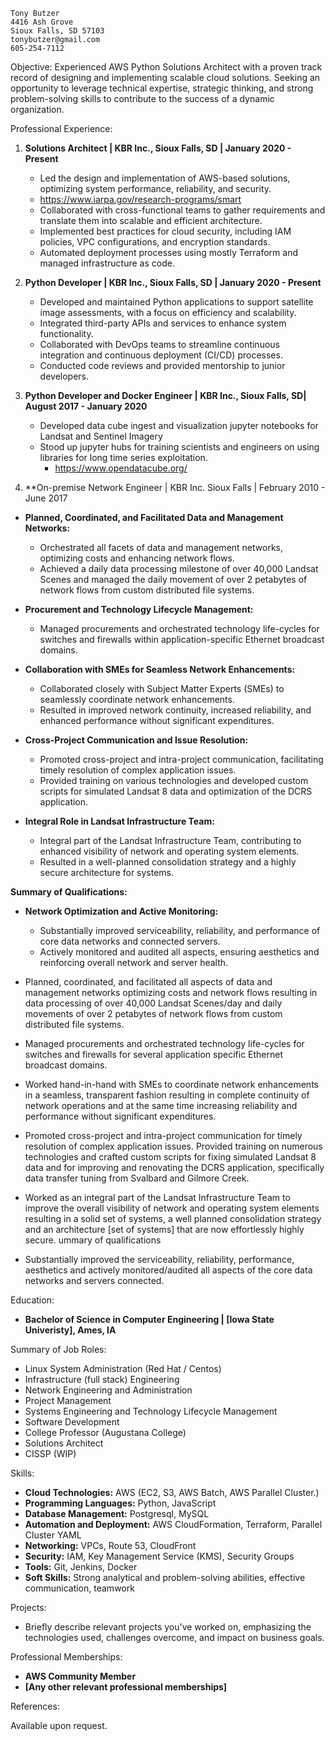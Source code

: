     Tony Butzer
    4416 Ash Grove
    Sioux Falls, SD 57103
    tonybutzer@gmail.com
    605-254-7112


Objective:
Experienced AWS Python Solutions Architect with a proven track record of designing and implementing scalable cloud solutions. Seeking an opportunity to leverage technical expertise, strategic thinking, and strong problem-solving skills to contribute to the success of a dynamic organization.

Professional Experience:

1. **Solutions Architect | KBR Inc., Sioux Falls, SD | January 2020 - Present**
   - Led the design and implementation of AWS-based solutions, optimizing system performance, reliability, and security.
    - https://www.iarpa.gov/research-programs/smart
   - Collaborated with cross-functional teams to gather requirements and translate them into scalable and efficient architecture.
   - Implemented best practices for cloud security, including IAM policies, VPC configurations, and encryption standards.
   - Automated deployment processes using mostly Terraform and managed infrastructure as code.

2. **Python Developer | KBR Inc., Sioux Falls, SD | January 2020 - Present**
   - Developed and maintained Python applications to support satellite image assessments, with a focus on efficiency and scalability.
   - Integrated third-party APIs and services to enhance system functionality.
   - Collaborated with DevOps teams to streamline continuous integration and continuous deployment (CI/CD) processes.
   - Conducted code reviews and provided mentorship to junior developers.

3. **Python Developer and Docker Engineer | KBR Inc., Sioux Falls, SD| August 2017 - January 2020**
   - Developed data cube ingest and visualization jupyter notebooks for Landsat and Sentinel Imagery
   - Stood up jupyter hubs for training scientists and engineers on using libraries for long time series exploitation.
        - https://www.opendatacube.org/

4. **On-premise Network Engineer | KBR Inc. Sioux Falls | February 2010 - June 2017

- **Planned, Coordinated, and Facilitated Data and Management Networks:**
  - Orchestrated all facets of data and management networks, optimizing costs and enhancing network flows.
  - Achieved a daily data processing milestone of over 40,000 Landsat Scenes and managed the daily movement of over 2 petabytes of network flows from custom distributed file systems.

- **Procurement and Technology Lifecycle Management:**
  - Managed procurements and orchestrated technology life-cycles for switches and firewalls within application-specific Ethernet broadcast domains.

- **Collaboration with SMEs for Seamless Network Enhancements:**
  - Collaborated closely with Subject Matter Experts (SMEs) to seamlessly coordinate network enhancements.
  - Resulted in improved network continuity, increased reliability, and enhanced performance without significant expenditures.

- **Cross-Project Communication and Issue Resolution:**
  - Promoted cross-project and intra-project communication, facilitating timely resolution of complex application issues.
  - Provided training on various technologies and developed custom scripts for simulated Landsat 8 data and optimization of the DCRS application.

- **Integral Role in Landsat Infrastructure Team:**
  - Integral part of the Landsat Infrastructure Team, contributing to enhanced visibility of network and operating system elements.
  - Resulted in a well-planned consolidation strategy and a highly secure architecture for systems.

**Summary of Qualifications:**
- **Network Optimization and Active Monitoring:**
  - Substantially improved serviceability, reliability, and performance of core data networks and connected servers.
  - Actively monitored and audited all aspects, ensuring aesthetics and reinforcing overall network and server health.

- Planned, coordinated, and facilitated all aspects of data and management networks optimizing costs and network flows resulting in data processing of over 40,000 Landsat Scenes/day and daily movements of over 2 petabytes of network flows from custom distributed file systems.
- Managed procurements and orchestrated technology life-cycles for switches and firewalls for several application specific Ethernet broadcast domains.
- Worked hand-in-hand with SMEs to coordinate network enhancements in a seamless, transparent fashion resulting in complete continuity of network operations and at the same time increasing reliability and performance without significant expenditures.
- Promoted cross-project and intra-project communication for timely resolution of complex application issues. Provided training on numerous technologies and crafted custom scripts for fixing simulated Landsat 8 data and for improving and renovating the DCRS application, specifically data transfer tuning from Svalbard and Gilmore Creek.
- Worked as an integral part of the Landsat Infrastructure Team to improve the overall visibility of network and operating system elements resulting in a solid set of systems, a well planned consolidation strategy and an architecture [set of systems] that are now effortlessly highly secure.
ummary of qualifications
- Substantially improved the serviceability, reliability, performance, aesthetics and actively monitored/audited all aspects of the core data networks and servers connected.


Education:

- **Bachelor of Science in Computer Engineering | [Iowa State Univeristy], Ames, IA**

Summary of Job Roles:

* Linux System Administration (Red Hat / Centos)
* Infrastructure (full stack) Engineering
* Network Engineering and Administration
* Project Management
* Systems Engineering and Technology Lifecycle Management
* Software Development
* College Professor (Augustana College)
* Solutions Architect
* CISSP (WIP)


Skills:

- **Cloud Technologies:** AWS (EC2, S3, AWS Batch, AWS Parallel Cluster.)
- **Programming Languages:** Python, JavaScript
- **Database Management:** Postgresql, MySQL
- **Automation and Deployment:** AWS CloudFormation, Terraform, Parallel Cluster YAML
- **Networking:** VPCs, Route 53, CloudFront
- **Security:** IAM, Key Management Service (KMS), Security Groups
- **Tools:** Git, Jenkins, Docker
- **Soft Skills:** Strong analytical and problem-solving abilities, effective communication, teamwork

Projects:

- Briefly describe relevant projects you've worked on, emphasizing the technologies used, challenges overcome, and impact on business goals.

Professional Memberships:

- **AWS Community Member**
- **[Any other relevant professional memberships]**

References:

Available upon request.



